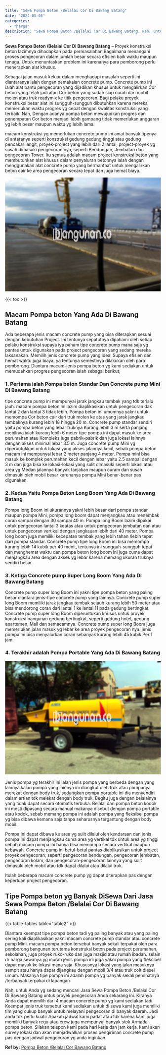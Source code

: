 ```yaml
---
title: "Sewa Pompa Beton /Belalai Cor Di Bawang Batang"
date: "2024-05-05"
categories: 
  - "harga"
description: "Sewa Pompa Beton /Belalai Cor Di Bawang Batang. Nah, untuk Anda yg sedang mencari Jasa Sewa Pompa Beton /Belalai Cor Di Bawang Batang untuk proyek pengecoran..."
---
```


**Sewa Pompa Beton /Belalai Cor Di Bawang Batang** – Proyek konstruksi beton lazimnya dihadapkan pada permasalahan Bagaimana menangani proses pengecoran dalam jumlah besar secara efisien baik waktu maupun tenaga. Untuk menuntaskan problem ini karenanya para pemborong perlu menerapkan alat khusus.

Sebagai jalan masuk keluar dalam menghadapi masalah seperti ini diantaranya ialah dengan pemakaian concrete pump. Concrete pump ini ialah alat bantu pengecoran yang dijadikan khusus untuk mengalirkan Cor beton yang telah jadi atau Cor beton yang sudah siap curah dari mobil molen atau truk readymix ke titik pengecoran. Bagi pelaku proyek konstruksi besar alat ini sungguh-sungguh dibutuhkan karena mereka memerlukan waktu progres yg cepat dengan kwalitas konstruksi yang terbaik. Nah, Dengan adanya pompa beton mewujudkan progres dan penempatan Cor beton menjadi lebih gampang tidak memerlukan anggaran yg lebih besar maupun waktu yg lebih lama.

macam konstruksi yg memerlukan concrete pump ini amat banyak tipenya di antaranya seperti konstruksi gedung gedung tinggi atau gedung pencakar langit, proyek-project yang lebih dari 2 lantai, project-proyek yg susah dimasuki pengecoran nya, seperti Bendungan, Jembatan dan pengecoran Tower. Itu semua adalah macam project konstruksi beton yang membutuhkan alat khusus dalam penyaluran betonnya ialah dengan menggunakan alat concrete pump yang bermanfaat untuk mengalirkan beton cair ke area pengecoran secara tepat dan juga hemat biaya.

![Sewa Pompa Beton /Belalai Cor Di Bawang Batang](/images/sewa-concrete-pump-17.png)

{{< toc >}}

## Macam Pompa beton Yang Ada Di Bawang Batang

Ada beberapa jenis macam concrete pump yang bisa diterapkan sesuai dengan kebutuhan Project. Ini tentunya sepatutnya dipahami oleh setiap pelaku konstruksi supaya iya paham tipe concrete pump mana saja yg pantas untuk digunakan pada project pengecoran yang sedang mereka laksanakan. Memilih jenis concrete pump yang ideal Supaya efisien dan hemat waktu juga biaya, ya tentunya semestinya dilakukan oleh para pemborong. Diantara macam-jenis pompa beton yg kami sediakan untuk memudahkan progres pengecoran ialah sebagai berikut;

### 1\. Pertama ialah Pompa beton Standar Dan Concrete pump Mini Di Bawang Batang

tipe concrete pump ini mempunyai jarak jangkau tembak yang tdk terlalu jauh. macam pompa beton ini lazim diaplikasikan untuk pengecoran dak lantai 2 dan lantai 3 tidak lebih. Pompa beton ini umumnya yakni untuk memompa Cor beton cair dari truk molen ke atas yang jarak jangkau tembaknya kurang lebih 18 hingga 20 m. Concrete pump standar sendiri yaitu pompa beton yang lebar truknya Kurang lebih 3 m serta panjang mobilnya ialah kurang lebih 6 meter tipe pompa ini dapat masuk ke area perumahan atau Kompleks juga pabrik-pabrik dan juga lokasi lainnya dengan akses minimal lebar 3.5 m. Juga concrete pump Mini yg diperuntukkan untuk lokasi yang akses jalannya kecil, sebab pompa beton macam ini mempunyai lebar 2 meter panjang 4 meter. Pompa mini bisa masuk ke komplek perumahan kecil dengan lebar yaitu 2.5 sampai dengan 3 m dan juga bisa ke lokasi-lokasi yang sulit dimasuki seperti lokasi atau area yg Medan jalannya banyak tanjakan maupun curam dan susah dimasuki oleh mobil besar karenanya pompa Mini benar-benar pas digunakan.

### 2\. Kedua Yaitu Pompa Beton Long Boom Yang Ada Di Bawang Batang

Pompa long Boom ini ukurannya yakni lebih besar dari pompa standar maupun pompa Mini, pompa long boom dapat menjangkau atau menembak coran sampai dengan 30 sampai 40 m. Pompa long Boom lazim dipakai untuk pengecoran lantai 3 keatas atau untuk pengecoran jembatan dan atau untuk pengecoran vertikal dengan jangkauan lebih dari 40 meter. Pompa long boom juga memiliki kecepatan tembak yang lebih tahan /lebih tepat dari pompa standar. Concrete pump tipe long Boom ini bisa memompa kurang lebih 14 kubik per 40 menit, tentunya ini sungguh-sungguh tepat dan menghemat waktu dan pompa beton long boom ini juga cuma dapat menjangkau area dengan akses yg lebar karena memang ukuran truknya sendiri besar.

### 3\. Ketiga Concrete pump Super Long Boom Yang Ada Di Bawang Batang

Concrete pump super long Boom ini yakni tipe pompa beton yang paling besar diantara jenis-tipe concrete pump yang lainnya. Concrete pump super long Boom memiliki jarak jangkau tembak sejauh kurang lebih 50 meter atau bisa mendorong coran dari lantai 1 ke lantai 11 pada gedung bertingkat. Concrete pump super long Boom diperuntukan khusus untuk proyek konstruksi bangunan gedung bertingkat, seperti gedung hotel, gedung apartemen, Mall dan semacamnya. Concrete pump super long Boom juga memerlukan jalan masuk yg lebar ke area proyek pengecoran nya. jenis pompa ini bisa menyalurkan coran sebanyak kurang lebih 45 kubik Per 1 jam.

### 4\. Terakhir adalah Pompa Portable Yang Ada Di Bawang Batang

![Sewa Pompa Beton /Belalai Cor Di Bawang Batang](/images/sewa-concrete-pump-02.png)

Jenis pompa yg terakhir ini ialah jenis pompa yang berbeda dengan yang lainnya kalau pompa yang lainnya ini diangkut oleh truk atau pompanya merekat dengan body truk, sedangkan pompa portable ini dia menyendiri dalam artian tdk melekat dengan body truk. Begitu juga dengan belalainya yang tidak dapat secara otomatis terbuka. Belalai dari pompa beton kodok ini mesti dipasang secara manual makanya disebut dengan pompa portable atau kodok, sebab memang pompa ini adalah pompa yang fleksibel pompa yg bisa dibawa kemana saja tanpa seharusnya tergantung dengan body mobil.

Pompa ini dapat dibawa ke area yg sulit dilalui oleh kendaraan dan jenis pompa ini dapat menjangkau cuma area yg vertikal tdk untuk area yg tinggi sebab macam pompa ini hanya bisa memompa secara vertikal maupun kebawah. Concrete pump ini betul-betul pantas diaplikasikan untuk project proyek pengecoran; seperti pengecoran bendungan, pengecoran jembatan, pengecoran kolam, dan pengecoran-pengecoran lainnya yang sulit dimasuki oleh mobil atau tdk dapat dilalui atau dilalui truk.

Itulah beberapa macam concrete pump yg dapat diterapkan pas dengan keperluan project pengecoran.

## Tipe Pompa beton yg Banyak DiSewa Dari Jasa Sewa Pompa Beton /Belalai Cor Di Bawang Batang

{{< table-tables table="table2" >}}

Diantara keempat tipe pompa beton tadi yg paling banyak atau yang paling sering kali diaplikasikan yakni macam concrete pump standar atau concrete pump Mini. macam pompa beton tersebut banyak sekali terpakai oleh para pemborong bangunan terutama konstruksi beton pada project perumahan, sekolahan, juga proyek ruko-ruko dan juga masjid atau rumah ibadah. selain dr harga sewanya yg murah jenis pompa ini juga yakni pompa yang fleksibel dapat masuk ke lokasi mana saja. Khususnya lokasi yang jalan masuknya sempit atau hanya dapat dijangkau dengan mobil 3/4 atau truk colt diesel umum. Makanya tipe pompa ini adalah pompa yg banyak sekali peminatnya /terbanyak terpakai di lapangan.

Nah, untuk Anda yg sedang mencari Jasa Sewa Pompa Beton /Belalai Cor Di Bawang Batang untuk proyek pengecoran Anda sekarang ini. Kiranya Anda dapat memilih dari 4 macam concrete pump yg kami sediakan tadi. Keempat jenis truk tersebut kami sediakan untuk di sewa kami juga memiliki tim yang cukup banyak untuk melayani pengecoran di banyak daerah. Jadi anda tdk perlu kuatir Apakah jadwal kami padat atau tdk karena kami juga memiliki banyak regu atau crew juga mempunyai banyak stok Armada pompa beton. Silakan telepon kami pada hari kerja dan jam kerja, kami akan survey lokasi dan akan menjadwalkan proses pengiriman concrete pump pas dengan jadwal pengecoran yg anda inginkan.

**Ref by:** [Pompa Beton /Belalai Cor Bawang Batang](https://id.wikipedia.org/wiki/Pompa)
